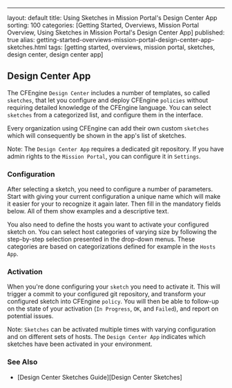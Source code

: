 ---
layout: default
title: Using Sketches in Mission Portal's Design Center App
sorting: 100
categories: [Getting Started, Overviews, Mission Portal Overview, Using Sketches in Mission Portal's Design Center App]
published: true
alias: getting-started-overviews-mission-portal-design-center-app-sketches.html
tags: [getting started, overviews, mission portal, sketches, design center, design center app]

## Design Center App ##

The CFEngine `Design Center` includes a number of templates, so called `sketches`, that let you configure and deploy CFEngine `policies` without requiring detailed knowledge of the CFEngine language. You can select `sketches` from a categorized list, and configure them in the interface.

Every organization using CFEngine can add their own custom `sketches` which will consequently be shown in the app's list of sketches.

Note: The `Design Center App` requires a dedicated git repository. If you have admin rights to the `Mission Portal`, you can configure it in `Settings`.

### Configuration ###

After selecting a sketch, you need to configure a number of parameters. Start with giving your current configuration a unique name which will make it easier for your to recognize it again later. Then fill in the mandatory fields below. All of them show examples and a descriptive text.

You also need to define the hosts you want to activate your configured sketch on. You can select host categories of varying size by following the step-by-step selection presented in the drop-down menus. These categories are based on categorizations defined for example in the `Hosts App`.

### Activation ###

When you're done configuring your `sketch` you need to activate it. This will trigger a commit to your configured git repository, and transform your configured sketch into CFEngine `policy`. You will then be able to follow-up on the state of your activation (`In Progress`, `OK`, and `Failed`), and report on potential issues.

Note: `Sketches` can be activated multiple times with varying configuration and on different sets of hosts. The `Design Center App` indicates which sketches have been activated in your environment.


### See Also ###

* [Design Center Sketches Guide][Design Center Sketches]

